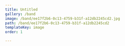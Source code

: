 ```yaml
---
title: Untitled
gallery: /band
image: /band/ee17f2b6-0c13-4759-b31f-a12db2245cd2.jpg
path: /band/ee17f2b6-0c13-4759-b31f-a12db2245cd2
templateKey: image
order: 1

---
```


